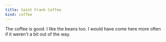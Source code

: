 ```yaml
---
title: Saint Frank Coffee
kind: coffee
---
```

The coffee is good. I like the beans too. I would have come here more often if it weren't a bit out of the way.
